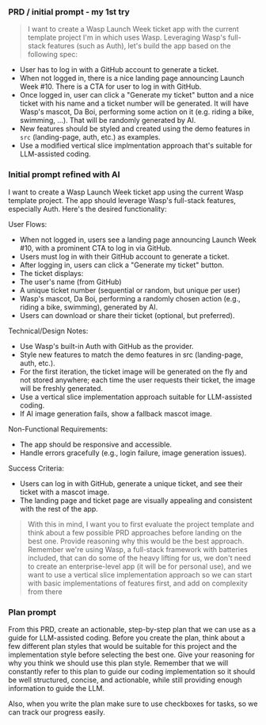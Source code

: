 ### PRD / initial prompt - my 1st try

> I want to create a Wasp Launch Week ticket app with the current template project I'm in which uses Wasp. Leveraging Wasp's full-stack features (such as Auth), let's build the app based on the following spec:
- User has to log in with a GitHub account to generate a ticket. 
- When not logged in, there is a nice landing page announcing Launch Week #10. There is a CTA for user to log in with GitHub.
- Once logged in, user can click a "Generate my ticket" button and a nice ticket with his name and a ticket number will be generated. It will have Wasp's mascot, Da Boi, performing some action on it (e.g. riding a bike, swimming, ...). That will be randomly generated by AI.
- New features should be styled and created using the demo features in `src` (landing-page, auth, etc.) as examples.
- Use a modified vertical slice implmentation approach that's suitable for LLM-assisted coding. 


### Initial prompt refined with AI

I want to create a Wasp Launch Week ticket app using the current Wasp template project. The app should leverage Wasp's full-stack features, especially Auth. Here's the desired functionality:

User Flows:
- When not logged in, users see a landing page announcing Launch Week #10, with a prominent CTA to log in via GitHub.
- Users must log in with their GitHub account to generate a ticket.
- After logging in, users can click a "Generate my ticket" button.
- The ticket displays:
- The user's name (from GitHub)
- A unique ticket number (sequential or random, but unique per user)
- Wasp's mascot, Da Boi, performing a randomly chosen action (e.g., riding a bike, swimming), generated by AI.
- Users can download or share their ticket (optional, but preferred).

Technical/Design Notes:
- Use Wasp's built-in Auth with GitHub as the provider.
- Style new features to match the demo features in src (landing-page, auth, etc.).
- For the first iteration, the ticket image will be generated on the fly and not stored anywhere; each time the user requests their ticket, the image will be freshly generated.
- Use a vertical slice implementation approach suitable for LLM-assisted coding.
- If AI image generation fails, show a fallback mascot image.

Non-Functional Requirements:
- The app should be responsive and accessible.
- Handle errors gracefully (e.g., login failure, image generation issues).

Success Criteria:
- Users can log in with GitHub, generate a unique ticket, and see their ticket with a mascot image.
- The landing page and ticket page are visually appealing and consistent with the rest of the app.


> With this in mind, I want you to first evaluate the project template and think about a few possible PRD approaches before landing on the best one. Provide reasoning why this would be the best approach. Remember we're using Wasp, a full-stack framework with batteries included, that can do some of the heavy lifting for us, we don't need to create an enterprise-level app (it will be for personal use), and we want to use a vertical slice implementation approach so we can start with basic implementations of features first, and add on complexity from there

### Plan prompt

From this PRD, create an actionable, step-by-step plan that we can use as a guide for LLM-assisted coding. Before you create the plan, think about a few different plan styles that would be suitable for this project and the implementation style before selecting the best one. Give your reasoning for why you think we should use this plan style. Remember that we will constantly refer to this plan to guide our coding implementation so it should be well structured, concise, and actionable, while still providing enough information to guide the LLM.

Also, when you write the plan make sure to use checkboxes for tasks, so we can track our progress easily.